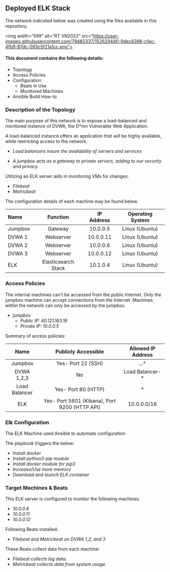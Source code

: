 Deployed ELK Stack
------------------------------

The network indicated below was created using the files available in this repository.

<img width=“599” alt=“RT VN2022” src=“https://user-images.githubusercontent.com/79482337/152629440-9dec6398-c1ec-4fb9-87dc-093c5f21a1cc.png”>


#### This document contains the following details:
- Topology
- Access Policies
- Configuration
  - Beats in Use
  - Monitored Machines
- Ansible Build How-to


### Description of the Topology

The main purpose of this network is to expose a load-balanced and monitored instance of DVWA, the D*mn Vulnerable Web Application.

A load-balanced instance offers an application that will be highly available, while restricting access to the network.
- *Load balancers insure the availability of servers and services*

- *A jumpbox acts as a gateway to private servers, adding to our security and privacy.*

Utilizing an ELK server aids in monitoring VMs for changes.
- *Filebeat*
- *Metricbeat*

The configuration details of each machine may be found below.

| Name    | Function            | IP Address | Operating System |
|:--------|:-------------------:|:----------:|:----------------:|
| Jumpbox | Gateway             | 10.0.0.5   | Linux (Ubuntu)   |
| DVWA 1  | Webserver           | 10.0.0.11  | Linux (Ubuntu)   |
| DVWA 2  | Webserver           | 10.0.0.6   | Linux (Ubuntu)   |
| DVWA 3  | Webserver           | 10.0.0.12  | Linux (Ubuntu)   |
| ELK     | Elasticsearch Stack | 10.1.0.4   | Linux (Ubuntu)   |

### Access Policies

The internal machines can’t be accessed from the public Internet.
Only the jumpbox machine can accept connections from the Internet.
Machines within the network can only be accessed by the jumpbox.
- *jumpbox*
    - *Public IP: 40.121.163.19*
    - *Private IP: 10.0.0.5*


Summary of access policies:

| Name          | Publicly Accessible                           | Allowed IP Address          |
|:-------------:|:---------------------------------------------:|:---------------------------:|
| Jumpbox       | Yes- Port 22 (SSH)                            | ***.***.**.***              |
| DVWA 1,2,3    | No                                            | Load Balancer- * |
| Load Balancer | Yes- Port 80 (HTTP)                           | *                           |
| ELK           | Yes- Port 5601 (Kibana), Port 9200 (HTTP API) | 10.0.0.0/16                 |

### Elk Configuration

The ELK Machine used Ansible to automate configuration. 

The playbook triggers the below:
- *Install docker*
- *Install python3-pip module*
- *Install docker module for pip3*
- *Increase/Use more memory*
- *Download and launch ELK container*

### Target Machines & Beats
This ELK server is configured to monitor the following machines:
- *10.0.0.6*
- *10.0.0.11*
- *10.0.0.12*

Following Beats installed:
- *Filebeat and Metricbeat on DVWA 1,2, and 3*

These Beats collect data from each machine:
- *Filebeat collects log data.*
- *Metricbeat collects data from system usage.*

